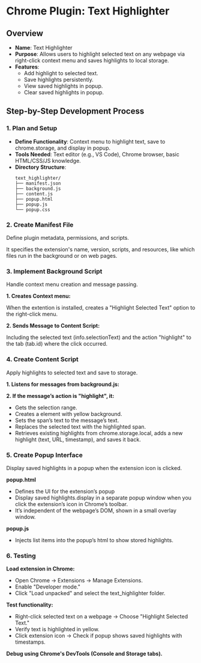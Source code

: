 # Chrome Plugin: Text Highlighter
## Overview
- **Name**: Text Highlighter
- **Purpose**: Allows users to highlight selected text on any webpage via right-click context menu and saves highlights to local storage.
- **Features**:
    - Add highlight to selected text.  
    - Save highlights persistently.  
    - View saved highlights in popup. 
    - Clear saved highlights in popup.   

## Step-by-Step Development Process
### 1. Plan and Setup
- **Define Functionality**: Context menu to highlight text, save to chrome.storage, and display in popup.
- **Tools Needed**: Text editor (e.g., VS Code), Chrome browser, basic HTML/CSS/JS knowledge.
- **Directory Structure**:
  ```
  text_highlighter/
  ├── manifest.json
  ├── background.js
  ├── content.js
  ├── popup.html
  ├── popup.js
  └── popup.css
  ```
### 2. Create Manifest File  
Define plugin metadata, permissions, and scripts.  

It specifies the extension's name, version, scripts, and resources, like which files run in the background or on web pages.  

### 3. Implement Background Script  

Handle context menu creation and message passing.  

**1.  Creates Context menu:**   
    
When the extention is installed, creates a "Highlight Selected Text" option to the right-click menu.

**2.  Sends Message to Content Script:**  

Including the selected text (info.selectionText) and the action "highlight" to the tab (tab.id) where the click occurred.  

### 4. Create Content Script  

Apply highlights to selected text and save to storage.  

**1.  Listens for messages from background.js:**   

**2.  If the message’s action is "highlight", it:**   

- Gets the selection range.
- Creates a <span> element with yellow background.
- Sets the span’s text to the message’s text.
- Replaces the selected text with the highlighted span.
- Retrieves existing highlights from chrome.storage.local, 
adds a new highlight (text, URL, timestamp), and saves it back.

### 5. Create Popup Interface  

Display saved highlights in a popup when the extension icon is clicked.  

**popup.html** 
- Defines the UI for the extension’s popup
- Display saved highlights.display in a separate popup window when you 
click the extension’s icon in Chrome’s toolbar.
- It’s independent of the webpage’s DOM, shown in a small overlay window.  

**popup.js**  
- Injects list items into the popup’s html to show stored highlights.

### 6. Testing  

**Load extension in Chrome:**

- Open Chrome → Extensions → Manage Extensions.
- Enable "Developer mode."
- Click "Load unpacked" and select the text_highlighter folder.


**Test functionality:**

- Right-click selected text on a webpage → Choose "Highlight Selected Text."
- Verify text is highlighted in yellow.
- Click extension icon → Check if popup shows saved highlights with timestamps.


**Debug using Chrome's DevTools (Console and Storage tabs).**










    